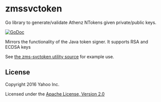 zmssvctoken
===========

Go library to generate/validate Athenz NTokens given private/public keys.

[![GoDoc](https://godoc.org/github.com/yahoo/athenz/libs/go/zmssvctoken?status.svg)](https://godoc.org/github.com/yahoo/athenz/libs/go/zmssvctoken)

Mirrors the functionality of the Java token signer. It supports RSA and ECDSA keys

See [the zms-svctoken utility source](https://github.com/yahoo/athenz/utils/zms-svctoken/zms-svctoken.go)
for example use.

## License

Copyright 2016 Yahoo Inc.

Licensed under the [Apache License, Version 2.0](http://www.apache.org/licenses/LICENSE-2.0)

